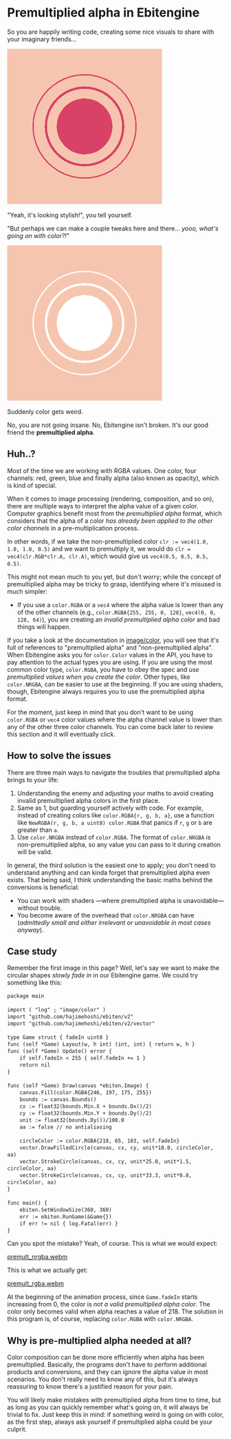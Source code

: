 # Premultiplied alpha in Ebitengine

So you are happily writing code, creating some nice visuals to share with your imaginary friends...

![](https://github.com/tinne26/kage-desk/blob/main/img/premult_opaque.png?raw=true)

"Yeah, it's looking stylish!", you tell yourself.

"But perhaps we can make a couple tweaks here and there... *yooo, what's going on with color?!*"

![](https://github.com/tinne26/kage-desk/blob/main/img/premult_transparent.png?raw=true)

Suddenly color gets weird.

No, you are not going insane. No, Ebitengine isn't broken. It's our good friend the **premultiplied alpha**.

## Huh..?

Most of the time we are working with RGBA values. One color, four channels: red, green, blue and finally alpha (also known as opacity), which is kind of special.

When it comes to image processing (rendering, composition, and so on), there are multiple ways to interpret the alpha value of a given color. Computer graphics benefit most from the *premultiplied alpha* format, which considers that the alpha of a color *has already been applied to the other color channels* in a pre-multiplication process.

In other words, if we take the non-premultiplied color `clr := vec4(1.0, 1.0, 1.0, 0.5)` and we want to premultiply it, we would do `clr = vec4(clr.RGB*clr.A, clr.A)`, which would give us `vec4(0.5, 0.5, 0.5, 0.5)`.

This might not mean much to you yet, but don't worry; while the concept of premultiplied alpha may be tricky to grasp, identifying where it's misused is much simpler:
- If you use a `color.RGBA` or a `vec4` where the alpha value is lower than any of the other channels (e.g., `color.RGBA{255, 255, 0, 128}`, `vec4(0, 0, 128, 64)`), you are creating an *invalid premultiplied alpha color* and bad things will happen.

If you take a look at the documentation in [image/color](https://pkg.go.dev/image/color), you will see that it's full of references to "premultiplied alpha" and "non-premultiplied alpha". When Ebitengine asks you for `color.Color` values in the API, you have to pay attention to the actual types you are using. If you are using the most common color type, `color.RGBA`, you have to obey the spec and *use premultiplied values when you create the color*. Other types, like `color.NRGBA`, can be easier to use at the beginning. If you are using shaders, though, Ebitengine always requires you to use the premultiplied alpha format.

For the moment, just keep in mind that you don't want to be using `color.RGBA` or `vec4` color values where the alpha channel value is lower than any of the other three color channels. You can come back later to review this section and it will eventually click.

## How to solve the issues

There are three main ways to navigate the troubles that premultiplied alpha brings to your life:
1. Understanding the enemy and adjusting your maths to avoid creating invalid premultiplied alpha colors in the first place.
2. Same as 1, but guarding yourself actively with code. For example, instead of creating colors like `color.RGBA{r, g, b, a}`, use a function like `NewRGBA(r, g, b, a uint8) color.RGBA` that panics if `r`, `g` or `b` are greater than `a`.
3. Use `color.NRGBA` instead of `color.RGBA`. The format of `color.NRGBA` is non-premultiplied alpha, so any value you can pass to it during creation will be valid.

In general, the third solution is the easiest one to apply; you don't need to understand anything and can kinda forget that premultiplied alpha even exists. That being said, I think understanding the basic maths behind the conversions is beneficial: 
- You can work with shaders —where premultiplied alpha is unavoidable— without trouble.
- You become aware of the overhead that `color.NRGBA` can have (*admittedly small and either irrelevant or unavoidable in most cases anyway*).

## Case study

Remember the first image in this page? Well, let's say we want to make the circular shapes *slowly fade in* in our Ebitengine game. We could try something like this:

```Golang
package main

import ( "log" ; "image/color" )
import "github.com/hajimehoshi/ebiten/v2"
import "github.com/hajimehoshi/ebiten/v2/vector"

type Game struct { fadeIn uint8 }
func (self *Game) Layout(w, h int) (int, int) { return w, h }
func (self *Game) Update() error {
	if self.fadeIn < 255 { self.fadeIn += 1 }
	return nil
}

func (self *Game) Draw(canvas *ebiten.Image) {
	canvas.Fill(color.RGBA{246, 197, 175, 255})
	bounds := canvas.Bounds()
	cx := float32(bounds.Min.X + bounds.Dx()/2)
	cy := float32(bounds.Min.Y + bounds.Dy()/2)
	unit := float32(bounds.Dy())/100.0
	aa := false // no antialiasing
	
	circleColor := color.RGBA{218, 65, 103, self.fadeIn}
	vector.DrawFilledCircle(canvas, cx, cy, unit*18.0, circleColor, aa)
	vector.StrokeCircle(canvas, cx, cy, unit*25.0, unit*1.5, circleColor, aa)
	vector.StrokeCircle(canvas, cx, cy, unit*33.3, unit*0.8, circleColor, aa)
}

func main() {
	ebiten.SetWindowSize(360, 360)
	err := ebiten.RunGame(&Game{})
	if err != nil { log.Fatal(err) }
}
```

Can you spot the mistake? Yeah, of course. This is what we would expect:

[premult_nrgba.webm](https://github.com/tinne26/kage-desk/assets/95440833/21ed600c-dceb-4d18-a8ae-eb288e5fadb0)

This is what we actually get:

[premult_rgba.webm](https://github.com/tinne26/kage-desk/assets/95440833/14bf81f1-f39b-49ca-813c-50e6722f2cd7)

At the beginning of the animation process, since `Game.fadeIn` starts increasing from 0, the color is *not a valid premultiplied alpha color*. The color only becomes valid when alpha reaches a value of 218. The solution in this program is, of course, replacing `color.RGBA` with `color.NRGBA`.


## Why is pre-multiplied alpha needed at all?

Color composition can be done more efficiently when alpha has been premultiplied. Basically, the programs don't have to perform additional products and conversions, and they can ignore the alpha value in most scenarios. You don't really need to know any of this, but it's always reassuring to know there's a justified reason for your pain.

You will likely make mistakes with premultiplied alpha from time to time, but as long as you can quickly remember what's going on, it will always be trivial to fix. Just keep this in mind: if something weird is going on with color, as the first step, always ask yourself if premultiplied alpha could be your culprit.


